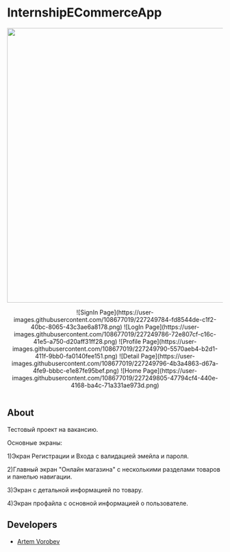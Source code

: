 # InternshipECommerceApp

<p align="center">
      <img src="https://media.giphy.com/media/EauwThrXwq0EWngOcT/giphy.gif" width="640">
</p>

<p align="center">
![SignIn Page](https://user-images.githubusercontent.com/108677019/227249784-fd8544de-c1f2-40bc-8065-43c3ae6a8178.png)
![LogIn Page](https://user-images.githubusercontent.com/108677019/227249786-72e807cf-c16c-41e5-a750-d20aff31ff28.png)
![Profile Page](https://user-images.githubusercontent.com/108677019/227249790-5570aeb4-b2d1-411f-9bb0-fa0140fee151.png)
![Detail Page](https://user-images.githubusercontent.com/108677019/227249796-4b3a4863-d67a-4fe9-bbbc-e1e87fe95bef.png)
![Home Page](https://user-images.githubusercontent.com/108677019/227249805-47794cf4-440e-4168-ba4c-71a331ae973d.png)

</p>

<p align="center">
<img src="https://komarev.com/ghpvc/?username=IHIierO&style=flat-square&color=blue" alt=""/>
</p>

## About

Тестовый проект на вакансию.

Основные экраны:

1)Экран Регистрации и Входа с валидацией эмейла и пароля.

2)Главный экран "Онлайн магазина" с несколькими разделами товаров и панелью навигации.

3)Экран с детальной информацией по товару.

4)Экран профайла с основной информацией о пользователе.

## Developers

- [Artem Vorobev](https://gist.github.com/IHIierO)
